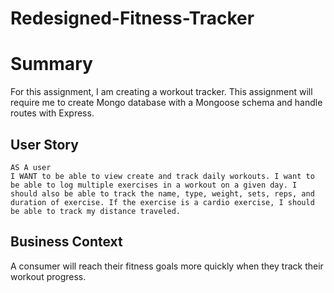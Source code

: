 # Redesigned-Fitness-Tracker
# Summary

For this assignment, I am creating a workout tracker. This assignment will require me to create Mongo database with a Mongoose schema and handle routes with Express.

## User Story

```
AS A user
I WANT to be able to view create and track daily workouts. I want to be able to log multiple exercises in a workout on a given day. I should also be able to track the name, type, weight, sets, reps, and duration of exercise. If the exercise is a cardio exercise, I should be able to track my distance traveled.

```
## Business Context

A consumer will reach their fitness goals more quickly when they track their workout progress.
